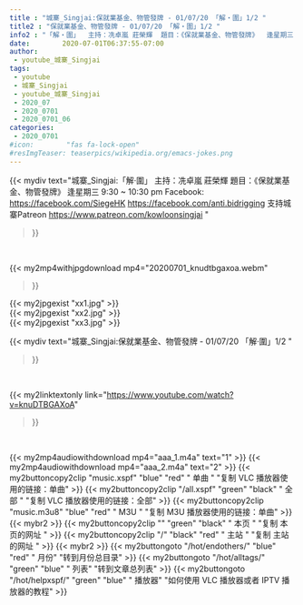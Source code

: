 ```yaml
---
title : "城寨_Singjai:保就業基金、物管發牌 - 01/07/20 「解‧圍」1/2 "
title2 : "保就業基金、物管發牌 - 01/07/20 「解‧圍」1/2 "
info2 : "「解‧圍」  主持：冼卓嵐 莊榮輝  題目：《保就業基金、物管發牌》  逢星期三 9:30 ~ 10:30 pm  Facebook: https://facebook.com/SiegeHK https://facebook.com/anti.bidrigging  支持城寨Patreon https://www.patreon.com/kowloonsingjai "
date:        2020-07-01T06:37:55-07:00
author:
 - youtube_城寨_Singjai
tags:
 - youtube
 - 城寨_Singjai
 - youtube_城寨_Singjai
 - 2020_07
 - 2020_0701
 - 2020_0701_06
categories:
 - 2020_0701
#icon:        "fas fa-lock-open"
#resImgTeaser: teaserpics/wikipedia.org/emacs-jokes.png
---
```


{{< mydiv text="城寨_Singjai:「解‧圍」  主持：冼卓嵐 莊榮輝  題目：《保就業基金、物管發牌》  逢星期三 9:30 ~ 10:30 pm  Facebook: https://facebook.com/SiegeHK https://facebook.com/anti.bidrigging  支持城寨Patreon https://www.patreon.com/kowloonsingjai "
>}}
<br>


{{< my2mp4withjpgdownload mp4="20200701_knudtbgaxoa.webm"
>}}

{{< my2jpgexist "xx1.jpg" >}}<br>
{{< my2jpgexist "xx2.jpg" >}}<br>
{{< my2jpgexist "xx3.jpg" >}}<br>



{{< mydiv text="城寨_Singjai:保就業基金、物管發牌 - 01/07/20 「解‧圍」1/2 "
>}}
<br>

{{< my2linktextonly link="https://www.youtube.com/watch?v=knuDTBGAXoA"
>}}


<br>

{{< my2mp4audiowithdownload mp4="aaa_1.m4a"    text="1" >}}
{{< my2mp4audiowithdownload mp4="aaa_2.m4a"    text="2" >}}
{{< my2buttoncopy2clip "music.xspf"        "blue"   "red"    " 单曲 "  "复制 VLC 播放器使用的链接：单曲" >}} {{< my2buttoncopy2clip "/all.xspf"         "green"  "black"  " 全部 "  "复制 VLC 播放器使用的链接：全部" >}} {{< my2buttoncopy2clip "music.m3u8"        "blue"   "red"    " M3U  "    "复制 M3U 播放器使用的链接：单曲" >}} {{< mybr2 >}} {{< my2buttoncopy2clip ""                  "green"  "black"  " 本页 "    "复制 本页的网址 " >}} {{< my2buttoncopy2clip "/"                 "black"  "red"    " 主站 "    "复制 主站的网址 " >}} {{< mybr2 >}} {{< my2buttongoto      "/hot/endothers/"   "blue"   "red"    " 月份"   "转到月份总目录" >}} {{< my2buttongoto      "/hot/alltags/"     "green"  "blue"   " 列表"   "转到文章总列表" >}} {{< my2buttongoto      "/hot/helpxspf/"    "green"  "blue"   " 播放器" "如何使用 VLC 播放器或者 IPTV 播放器的教程" >}} 
